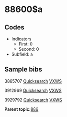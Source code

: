 # 88600$a

## Codes

-   Indicators
    -   First: 0
    -   Second: 0
-   Subfield: a

## Sample bibs

3865707 [Quicksearch](https://search.library.yale.edu/catalog/3865707) [VXWS](http://prodorbis.library.yale.edu:7014/vxws/GetHoldingsService?bibId=3865707)

3912969 [Quicksearch](https://search.library.yale.edu/catalog/3912969) [VXWS](http://prodorbis.library.yale.edu:7014/vxws/GetHoldingsService?bibId=3912969)

3929792 [Quicksearch](https://search.library.yale.edu/catalog/3929792) [VXWS](http://prodorbis.library.yale.edu:7014/vxws/GetHoldingsService?bibId=3929792)

**Parent topic:**[886](../../tags/886/886.md)

